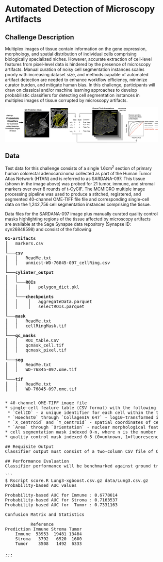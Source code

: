 # Automated Detection of Microscopy Artifacts

## Challenge Description
Multiplex images of tissue contain information on the gene expression, morphology, and spatial distribution of individual cells comprising biologically specialized niches. However, accurate extraction of cell-level features from pixel-level data is hindered by the presence of microscopy artifacts. Manual curation of noisy cell segmentation instances scales poorly with increasing dataset size, and methods capable of automated artifact detection are needed to enhance workflow efficiency, minimize curator burden, and mitigate human bias. In this challenge, participants will draw on classical and/or machine learning approaches to develop probabilistic classifiers for detecting cell segmentation instances in multiplex images of tissue corrupted by microscopy artifacts.

![](schematic.png)

## Data
Test data for this challenge consists of a single 1.6cm<sup>2</sup> section of primary human colorectal adenocarcinoma collected as part of the Human Tumor Atlas Network (HTAN) and is referred to as SARDANA-097. This tissue (shown in the image above) was probed for 21 tumor, immune, and stromal markers over over 8 rounds of t-CyCIF. The MCMICRO multiple image processing pipeline was used to produce a stitched, registered, and segmented 40-channel OME-TIFF file file and corresponding single-cell data on the 1,242,756 cell segmentation instances comprising the tissue.

Data files for the SARDANA-097 image plus manually curated quality control masks highlighting regions of the tissue affected by microscopy artifacts are available at the Sage Synapse data repository (Synapse ID: syn26848598) and consist of the following:

<pre>
<b>01-artifacts</b>
│   markers.csv    
│
└───<b>csv</b>
│   │   ReadMe.txt
│   │   unmicst-WD-76845-097_cellRing.csv
│   
└───<b>cylinter_output</b>
│   │
│   └───<b>ROIs</b>
│   │    │   polygon_dict.pkl
│   │
│   └───<b>checkpoints</b>
│   │    │   aggregateData.parquet
│   │    │   selectROIs.parquet
│
└───<b>mask</b>
│   │   ReadMe.txt
│   │   cellRingMask.tif
│
└───<b>qc_masks</b>
│   │   ROI_table.CSV
│   │   qcmask_cell.tif
│   │   qcmask_pixel.tif
│
└───<b>seg</b>
│   │   ReadMe.txt
│   │   WD-76845-097.ome.tif
│
└───<b>tif</b>
│   │   ReadMe.txt
│   │   WD-76845-097.ome.tif
<pre>

* 40-channel OME-TIFF image file
* single-cell feature table (CSV format) with the following columns:
 * `CellID` - a unique identifier for each cell within the tissue
 * `Hoechst0` through `CollagenIV_647` - log10-transformed integrated signal intensities for each of 40 channels.  
 * `X_centroid` and `Y_centroid` - spatial coordinates of cells in the tissue
 * `Area` through `Orientation` - nuclear morphological features extracted from segmented cells
* cell segmentation mask indexed 0-n, where n is the number of segmented   cells in the tissue (1,242,756)
* quality control mask indexed 0-5 (0=unknown, 1=fluorescence aberration, 2=slide debris, 3=cover slip air bubble, 4=tissue detachment, 5=image blur)

## Requisite Output
Classifier output must consist of a two-column CSV file of CellIDs and confidence scores (0-1) for whether each cell in the SARDANA-097 image is corrupted by a microscopy artifact.

## Performance Evaluation
Classifier performance will be benchmarked against ground truth annotations using Receiver operating characteristic (ROC) curve analysis. To score predictions, simply provide the two-column CSV file of confidence scores and matching `truth.csv` file to `score.py`:

```
$ Rscript score.R Lung3-xgboost.csv.gz data/Lung3.csv.gz
Probability-based AUC values

Probability-based AUC for Immune : 0.6778014
Probability-based AUC for Stroma : 0.7163537
Probability-based AUC for  Tumor : 0.7331163

Confusion Matrix and Statistics

          Reference
Prediction Immune Stroma Tumor
    Immune  53953  19481 13484
    Stroma   3792   6920  1600
    Tumor    3508   1492  6333

...
```
